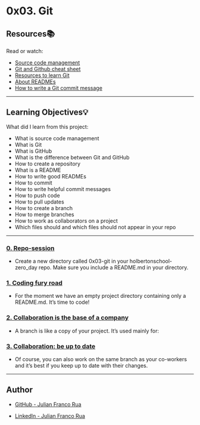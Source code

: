 # 0x03. Git

## Resources:books:
Read or watch:
* [Source code management](https://intranet.hbtn.io/rltoken/iVJv3-O_BGNiwL3wBcB_Xg)
* [Git and Github cheat sheet](https://intranet.hbtn.io/rltoken/GjdzrUfX65qa-2NGNBKBOQ)
* [Resources to learn Git](https://intranet.hbtn.io/rltoken/R0sxgBfnnSyXN2raCOn3ZQ)
* [About READMEs](https://intranet.hbtn.io/rltoken/lcW20FITdBpI00IrhDUkgw)
* [How to write a Git commit message](https://intranet.hbtn.io/rltoken/AvIbO7uXT9-BiWgXIhszDg)

---
## Learning Objectives:bulb:
What did I learn from this project:

* What is source code management
* What is Git
* What is GitHub
* What is the difference between Git and GitHub
* How to create a repository
* What is a README
* How to write good READMEs
* How to commit
* How to write helpful commit messages
* How to push code
* How to pull updates
* How to create a branch
* How to merge branches
* How to work as collaborators on a project
* Which files should and which files should not appear in your repo

---

### [0. Repo-session](./bash/holberton)
* Create a new directory called 0x03-git in your holbertonschool-zero_day repo. Make sure you include a README.md in your directory.


### [1. Coding fury road](./bash/holberton)
* For the moment we have an empty project directory containing only a README.md. It’s time to code!


### [2. Collaboration is the base of a company](./README.md)
* A branch is like a copy of your project. It’s used mainly for:


### [3. Collaboration: be up to date](./.gitignore)
* Of course, you can also work on the same branch as your co-workers and it’s best if you keep up to date with their changes.

---

## Author

* [GitHub - Julian Franco Rua](https://github.com/julianfrancor)

* [LinkedIn - Julian Franco Rua](https://www.linkedin.com/in/julianfrancor/)
